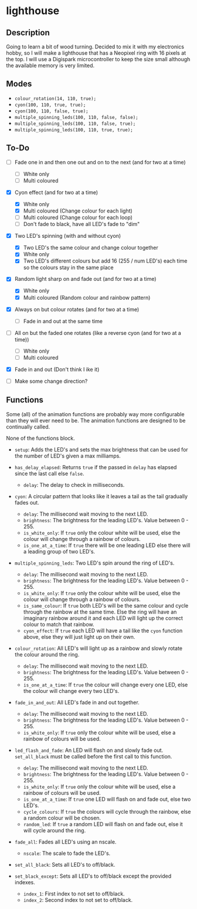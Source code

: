 # lighthouse

## Description
Going to learn a bit of wood turning. Decided to mix it with my electronics
hobby, so I will make a lighthouse that has a Neopixel ring with 16 pixels at
the top. I will use a Digispark microcontroller to keep the size small although
the available memory is very limited.

## Modes
* `colour_rotation(14, 110, true);`
* `cyon(100, 110, true, true);`
* `cyon(100, 110, false, true);`
* `multiple_spinning_leds(100, 110, false, false);`
* `multiple_spinning_leds(100, 110, false, true);`
* `multiple_spinning_leds(100, 110, true, true);`

## To-Do
- [ ] Fade one in and then one out and on to the next (and for two at a time)
    - [ ] White only
    - [ ] Multi coloured

- [x] Cyon effect (and for two at a time)
    - [x] White only
    - [x] Multi coloured (Change colour for each light)
    - [ ] Multi coloured (Change colour for each loop)
    - [ ] Don't fade to black, have all LED's fade to "dim"

- [x] Two LED's spinning (with and without cyon)
    - [x] Two LED's the same colour and change colour together
    - [x] White only
    - [x] Two LED's different colours but add 16 (255 / num LED's) each time so
          the colours stay in the same place

- [x] Random light sharp on and fade out (and for two at a time)
    - [x] White only
    - [x] Multi coloured (Random colour and rainbow pattern)

- [x] Always on but colour rotates (and for two at a time)
    - [ ] Fade in and out at the same time

- [ ] All on but the faded one rotates (like a reverse cyon (and for two at a time))
    - [ ] White only
    - [ ] Multi coloured

- [x] Fade in and out (Don't think I ike it)

- [ ] Make some change direction?

## Functions
Some (all) of the animation functions are probably way more configurable than
they will ever need to be. The animation functions are designed to be
continually called.

None of the functions block.

- `setup`: Adds the LED's and sets the max brightness that can be used for the
number of LED's given a max milliamps.

- `has_delay_elapsed`: Returns `true` if the passed in `delay` has elapsed
since the last call else `false`.
    - `delay`: The delay to check in milliseconds.

- `cyon`: A circular pattern that looks like it leaves a tail as the tail
gradually fades out.
    - `delay`: The millisecond wait moving to the next LED.
    - `brightness`: The brightness for the leading LED's. Value between 0 - 255.
    - `is_white_only`: If `true` only the colour white will be used, else the
    colour will change through a rainbow of colours.
    - `is_one_at_a_time`: If `true` there will be one leading LED else there
    will a leading group of two LED's.

- `multiple_spinning_leds`: Two LED's spin around the ring of LED's.
    - `delay`: The millisecond wait moving to the next LED.
    - `brightness`: The brightness for the leading LED's. Value between 0 - 255.
    - `is_white_only`: If `true` only the colour white will be used, else the
    colour will change through a rainbow of colours.
    - `is_same_colour`: If `true` both LED's will be the same colour and cycle
    through the rainbow at the same time. Else the ring will have an imaginary
    rainbow around it and each LED will light up the correct colour to match
    that rainbow.
    - `cyon_effect`: If `true` each LED will have a tail like the `cyon`
    function above, else they will just light up on their own.

- `colour_rotation`: All LED's will light up as a rainbow and slowly rotate the
colour around the ring.
    - `delay`: The millisecond wait moving to the next LED.
    - `brightness`: The brightness for the leading LED's. Value between 0 - 255.
    - `is_one_at_a_time`: If `true` the colour will change every one LED, else
    the colour will change every two LED's.

- `fade_in_and_out`: All LED's fade in and out together.
    - `delay`: The millisecond wait moving to the next LED.
    - `brightness`: The brightness for the leading LED's. Value between 0 - 255.
    - `is_white_only`: If `true` only the colour white will be used, else a
    rainbow of colours will be used.

- `led_flash_and_fade`: An LED will flash on and slowly fade out.
`set_all_black` must be called before the first call to this function.
    - `delay`: The millisecond wait moving to the next LED.
    - `brightness`: The brightness for the leading LED's. Value between 0 - 255.
    - `is_white_only`: If `true` only the colour white will be used, else a
    rainbow of colours will be used.
    - `is_one_at_a_time`: If `true` one LED will flash on and fade out, else two
    LED's.
    - `cycle_colours`: If `true` the colours will cycle through the rainbow,
    else a random colour will be chosen.
    - `random_led`: If `true` a random LED will flash on and fade out, else it
    will cycle around the ring.

- `fade_all`: Fades all LED's using an nscale.
    - `nscale`: The scale to fade the LED's.

- `set_all_black`: Sets all LED's to off/black.

- `set_black_except`: Sets all LED's to off/black except the provided indexes.
    - `index_1`: First index to not set to off/black.
    - `index_2`: Second index to not set to off/black.

